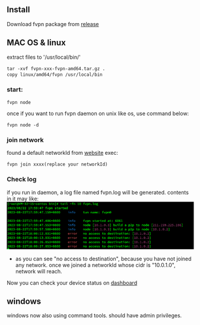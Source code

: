 ## Install

Download fvpn package from [release](https://github.com/tiptopsoft/fvpn/releases)

## MAC OS & linux

extract files to '/usr/local/bin/'

```shell
tar -xvf fvpn-xxx-fvpn-amd64.tar.gz .
copy linux/amd64/fvpn /usr/local/bin
```

### start:

```shell
fvpn node
```

once if you want to run fvpn daemon on unix like os, use command below:

```shell
fvpn node -d
```

### join network

found a default networkId from [website](https://www.tiptopsoft.cn)
exec:

```shell
fvpn join xxxx(replace your networkId)
```

### Check log

if you run in daemon, a log file named fvpn.log will be generated. contents in it may like:
![img.png](images/log.png)

- as you can see "no access to destination", because you have not joined any network. once we joined a networkId whose
  cidr is "10.0.1.0", network will reach.

Now you can check your device status on [dashboard](https://www.tiptopsoft.cn)

## windows

windows now also using command tools. should have admin privileges.
